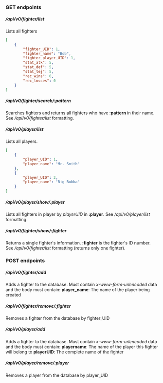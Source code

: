 ### GET endpoints

##### /api/v0/fighter/list

Lists all fighters

```json
[
    {
        "fighter_UID": 1,
        "fighter_name": "Bob",
        "fighter_player_UID": 1,
        "stat_atk": 5,
        "stat_def": 5,
        "stat_tej": 5,
        "rec_wins": 0,
        "rec_losses": 0
    }
]
```

##### /api/v0/fighter/search/:pattern

Searches fighters and returns all fighters who have **:pattern** in their name. See */api/v0/fighter/list* formatting.

##### /api/v0/player/list

Lists all players.

```JSON
[
    {
        "player_UID": 1,
        "player_name": "Mr. Smith"
    },
    {
        "player_UID": 2,
        "player_name": "Big Bubba"
    }
]
```

##### /api/v0/player/show/:player

Lists all fighters in player by *playerUID* in **:player**. See */api/v0/player/list* formatting.

##### /api/v0/fighter/show/:fighter

Returns a single fighter's information. **:fighter** is the fighter's ID number. See */api/v0/fighter/list* formatting (returns only one fighter).

### POST endpoints

##### /api/v0/fighter/add

Adds a fighter to the database.
Must contain *x-www-form-urlencoded* data and the body must contain:
**player_name**: The name of the player being created

##### /api/v0/fighter/remove/:fighter

Removes a fighter from the database by fighter_UID

##### /api/v0/player/add

Adds a fighter to the database.
Must contain *x-www-form-urlencoded* data and the body must contain:
**playername**: The name of the player this fighter will belong to
**playerUID**: The complete name of the fighter

##### /api/v0/player/remove/:player

Removes a player from the database by player_UID
